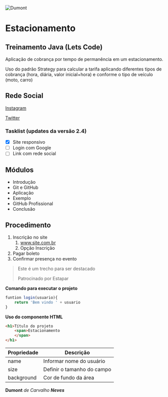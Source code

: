 ![Dumont](Imagens\Dumont.jpg)
# Estacionamento
## Treinamento Java (Lets Code)
Aplicação de cobrança por tempo de permanência em um estacionamento.

Uso do padrão Strategy para calcular a tarifa aplicando diferentes tipos de cobrança (hora, diária, valor inicial+hora) e conforme o tipo de veículo (moto, carro)

## Rede Social
[Instagram](https://instagram.com/dumont_neves)

[Twitter](www.twitter.com/portadosfundos)

### Tasklist **(updates da versão 2.4)**
- [x] Site responsivo
- [ ] Login com Google
- [ ] Link com rede social
## Módulos
* Introdução
* Git e GitHub
* Aplicação
* Exemplo
* GitHub Profissional
* Conclusão

## Procedimento
1. Inscrição no site
    1. www.site.com.br
    2. Opção Inscrição
2. Pagar boleto
3. Confirmar presença no evento

> Este é um trecho para ser destacado
>
> Patrocinado por Estapar

**Comando para executar o projeto**

```js
funtion login(usuario){
    return 'Bem vindo ' + usuario
}
```
**Uso do componente HTML**
```html
<h1>Título do projeto
    <span>Estacionamento
    </span>
</h1>
```


Propriedade | Descrição
----------- | ---------
name | Informar nome do usuário
size | Definir o tamanho do campo
background | Cor de fundo da área


**Dumont** _de Carvalho **Neves**_
